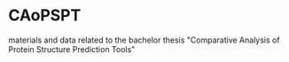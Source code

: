 # CAoPSPT
materials and data related to the bachelor thesis "Comparative Analysis of Protein Structure Prediction Tools"
